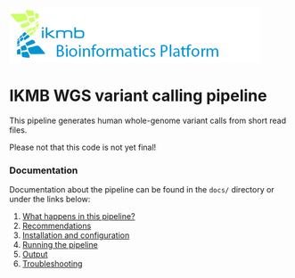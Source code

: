 ![](images/ikmb_bfx_logo.png)

# IKMB WGS variant calling  pipeline 

This pipeline generates human whole-genome variant calls from short read files. 

Please not that this code is not yet final!

### Documentation 

Documentation about the pipeline can be found in the `docs/` directory or under the links below:

1. [What happens in this pipeline?](docs/pipeline.md)
2. [Recommendations](docs/recommendations.md)
3. [Installation and configuration](docs/installation.md)
4. [Running the pipeline](docs/usage.md)
5. [Output](docs/output.md)
6. [Troubleshooting](docs/troubleshooting.md)




